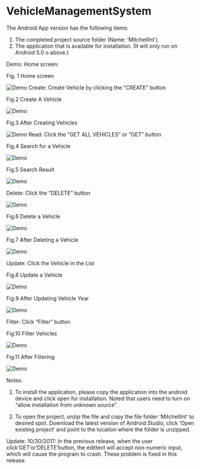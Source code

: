# VehicleManagementSystem
The Android App version has the following items:
1.	The completed project source folder (Name: ‘MitchellInt’).
2.	The application that is available for installation. (It will only run on Android 5.0 o above.)

Demo:
Home screen:
 
Fig. 1 Home screen


![Demo](/screenshots/fig1.png)
Create: 
Create Vehicle by clicking the “CREATE” button
   			 
Fig.2 Create A Vehicle	


![Demo](/screenshots/fig2.png)


	
Fig.3 After Creating Vehicles


![Demo](/screenshots/fig3.png)
Read: 
Click the “GET ALL VEHICLES” or “GET” button
 			 
Fig.4 Search for a Vehicle

![Demo](/screenshots/fig4.png)

Fig.5 Search Result

![Demo](/screenshots/fig4.png)


Delete:
Click the “DELETE” button

![Demo](/screenshots/fig5.png)

 			 
Fig.6 Delete a Vehicle					


![Demo](/screenshots/fig6.png)


Fig.7 After Deleting a Vehicle

![Demo](/screenshots/fig7.png)


Update:
Click the Vehicle in the List
 				 
Fig.8 Update a Vehicle	

![Demo](/screenshots/fig8.png)


Fig.9 After Updating Vehicle Year

![Demo](/screenshots/fig9.png)



Filter:	
Click “Filter” button
 			 
Fig.10 Filter Vehicles	


![Demo](/screenshots/fig10.png)


Fig.11 After Filtering 

![Demo](/screenshots/fig11.png)



Notes:
1.	To install the application, please copy the application into the android device and click open for installation. Noted that users need to turn on “allow installation from unknown source”.

2.	To open the project, unzip the file and copy the file folder ‘MitchellInt’ to desired spot. Download the latest version of Android Studio, click ‘Open existing project’ and point to the location where the folder is unzipped. 

Update: 
10/30/2017:
In the previous release, when the user click‘GET’or‘DELETE’button, the edittext will accept non-numeric input, which will cause the program to crash. 
These problem is fixed in this release. 

